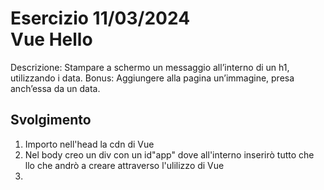 Esercizio 11/03/2024<br>
Vue Hello
===
Descrizione:
Stampare a schermo un messaggio all’interno di un h1, utilizzando i data.
Bonus:
Aggiungere alla pagina un’immagine, presa anch’essa da un data.
## Svolgimento
1. Importo nell'head la cdn di Vue
2. Nel body creo un div con un id"app" dove all'interno inserirò tutto che llo che andrò a creare attraverso l'ulilizzo di Vue
3. 
